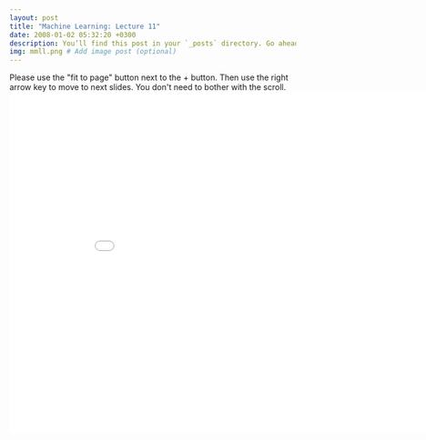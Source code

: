 ```yaml
---
layout: post
title: "Machine Learning: Lecture 11"
date: 2008-01-02 05:32:20 +0300
description: You’ll find this post in your `_posts` directory. Go ahead and edit it and re-build the site to see your changes. # Add post description (optional)
img: mmll.png # Add image post (optional)
---
```

Please use the "fit to page" button next to the + button. Then use the right arrow key to move to next slides. You don't need to bother with the scroll.
<embed src="/assets/pdfs/ML_Lecture_11___Neural_Networks.pdf" width="900px" height="600px" />
